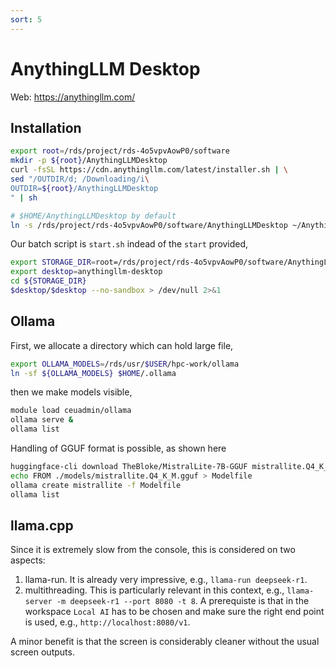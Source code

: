 ```yaml
---
sort: 5
---
```


# AnythingLLM Desktop

Web: <https://anythingllm.com/>

## Installation

```bash
export root=/rds/project/rds-4o5vpvAowP0/software
mkdir -p ${root}/AnythingLLMDesktop
curl -fsSL https://cdn.anythingllm.com/latest/installer.sh | \
sed "/OUTDIR/d; /Downloading/i\
OUTDIR=${root}/AnythingLLMDesktop
" | sh

# $HOME/AnythingLLMDesktop by default
ln -s /rds/project/rds-4o5vpvAowP0/software/AnythingLLMDesktop ~/AnythingLLMDesktop
```

Our batch script is `start.sh` indead of the `start` provided,

```bash
export STORAGE_DIR=root=/rds/project/rds-4o5vpvAowP0/software/AnythingLLMDesktop
export desktop=anythingllm-desktop
cd ${STORAGE_DIR}
$desktop/$desktop --no-sandbox > /dev/null 2>&1
```

## Ollama

First, we allocate a directory which can hold large file,

```bash
export OLLAMA_MODELS=/rds/usr/$USER/hpc-work/ollama
ln -sf ${OLLAMA_MODELS} $HOME/.ollama
```

then we make models visible,

```bash
module load ceuadmin/ollama
ollama serve &
ollama list
```

Handling of GGUF format is possible, as shown here

```bash
huggingface-cli download TheBloke/MistralLite-7B-GGUF mistrallite.Q4_K_M.gguf --local-dir ./models
echo FROM ./models/mistrallite.Q4_K_M.gguf > Modelfile
ollama create mistrallite -f Modelfile
ollama list
```

## llama.cpp

Since it is extremely slow from the console, this is considered on two aspects:

1. llama-run. It is already very impressive, e.g., `llama-run deepseek-r1`.
2. multithreading. This is particularly relevant in this context, e.g., `llama-server -m deepseek-r1 --port 8080 -t 8`. A prerequiste is that in the workspace `Local AI` has to be chosen and make sure the right end point is used, e.g., `http://localhost:8080/v1`.

A minor benefit is that the screen is considerably cleaner without the usual screen outputs.
